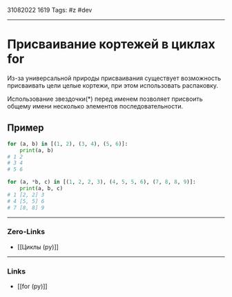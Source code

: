 31082022 1619
Tags: #z #dev

---
# Присваивание кортежей в циклах for
Из-за универсальной природы присваивания существует возможность присваивать цели целые кортежи, при этом использовать распаковку.

Использование звездочки(*) перед именем позволяет присвоить общему имени несколько элементов последовательности.

## Пример

```python
for (a, b) in [(1, 2), (3, 4), (5, 6)]:
    print(a, b)
# 1 2
# 3 4
# 5 6
```
```python
for (a, *b, c) in [(1, 2, 2, 3), (4, 5, 5, 6), (7, 8, 8, 9)]:
    print(a, b, c)
# 1 [2, 2] 3
# 4 [5, 5] 6
# 7 [8, 8] 9
```

---
### Zero-Links
- [[Циклы (py)]]

---
### Links
- [[for (py)]]